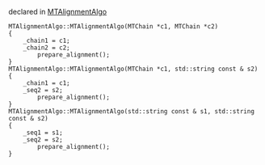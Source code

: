 
declared in [MTAlignmentAlgo](MTAlignmentAlgo.hpp.md)

~~~ { .cpp }
MTAlignmentAlgo::MTAlignmentAlgo(MTChain *c1, MTChain *c2)
{
	_chain1 = c1;
	_chain2 = c2;
        prepare_alignment();
}
MTAlignmentAlgo::MTAlignmentAlgo(MTChain *c1, std::string const & s2)
{
	_chain1 = c1;
	_seq2 = s2;
        prepare_alignment();
}
MTAlignmentAlgo::MTAlignmentAlgo(std::string const & s1, std::string const & s2)
{
	_seq1 = s1;
	_seq2 = s2;
        prepare_alignment();
}
~~~

